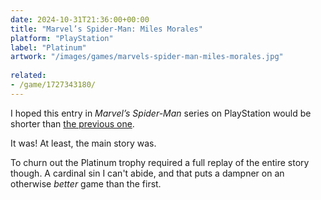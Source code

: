 ```yaml
---
date: 2024-10-31T21:36:00+00:00
title: "Marvel’s Spider-Man: Miles Morales"
platform: "PlayStation"
label: "Platinum"
artwork: "/images/games/marvels-spider-man-miles-morales.jpg"
    
related:
- /game/1727343180/
---
```


I hoped this entry in *Marvel’s Spider-Man* series on PlayStation would be shorter than [the previous one](/game/1727343180/).

It was! At least, the main story was.

To churn out the Platinum trophy required a full replay of the entire story though. A cardinal sin I can't abide, and that puts a dampner on an otherwise *better* game than the first.